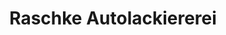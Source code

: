 ---
title: "Raschke Autolackiererei"
url: /traunstein/raschke-autolackiererei/
shop: Autowerkstatt
---